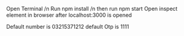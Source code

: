 Open Terminal /n
Run npm install /n
then run npm start
Open inspect element in browser after localhost:3000 is opened

Default number is 03215371212
 default Otp is 1111
